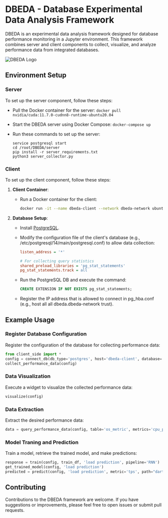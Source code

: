 # DBEDA - Database Experimental Data Analysis Framework

DBEDA is an experimental data analysis framework designed for database performance monitoring in a Jupyter environment. This framework combines server and client components to collect, visualize, and analyze performance data from integrated databases.

![DBEDA Logo](https://github.com/jeha-dblab/dbeda_framework/assets/80744377/a4f7cfe8-7dba-455e-ba89-43b74791fd84)

## Environment Setup

### Server

To set up the server component, follow these steps:

- Pull the Docker container for the server:
```docker pull nvidia/cuda:11.7.0-cudnn8-runtime-ubuntu20.04```

- Start the DBEDA server using Docker Compose:
```docker-compose up```

- Run these commands to set up the server:
   ```
   service postgresql start
   cd /root/DBEDA/server
   pip install -r server_requirements.txt
   python3 server_collector.py
   ```

### Client

To set up the client component, follow these steps:

1. **Client Container**:
   - Run a Docker container for the client:

     ```bash
     docker run -it --name dbeda-client --network dbeda-network ubuntu:20.04 /bin/bash
     ```

2. **Database Setup**:
   - Install [PostgreSQL](https://www.postgresql.org/download/linux/ubuntu/).
   - Modify the configuration file of the client's database (e.g., /etc/postgresql/14/main/postgresql.conf) to allow data collection:

     ```ini
     listen_address = '*'

     # For collecting query statistics
     shared_preload_libraries = 'pg_stat_statements'
     pg_stat_statements.track = all
     ```

   - Run the PostgreSQL DB and execute the command:

     ```sql
     CREATE EXTENSION IF NOT EXISTS pg_stat_statements;
     ```

   - Register the IP address that is allowed to connect in pg_hba.conf (e.g., host all all dbeda.dbeda-network trust).

## Example Usage

### Register Database Configuration

Register the configuration of the database for collecting performance data:

```python
from client_side import *
config = connect_db(db_type='postgres', host='dbeda-client', database='test_cli', user='postgres', password='postgres', port='5432')
collect_performance_data(config)
```
### Data Visualization
Execute a widget to visualize the collected performance data:

```python
visualize(config)
```
### Data Extraction
Extract the desired performance data:
```python
data = query_performance_data(config, table='os_metric', metrics='cpu_percent', task='load prediction', recent_time_window='1 day')
```
### Model Traning and Prediction
Train a model, retrieve the trained model, and make predictions:

```python
response = train(config, train_df, 'load prediction', pipeline='RNN')
get_trained_model(config, 'load prediction')
predicted = predict(config, 'load prediction', metric='tps', path="darts_TCN_20230523_150814.pickle")
```
## Contributing
Contributions to the DBEDA framework are welcome. If you have suggestions or improvements, please feel free to open issues or submit pull requests.

